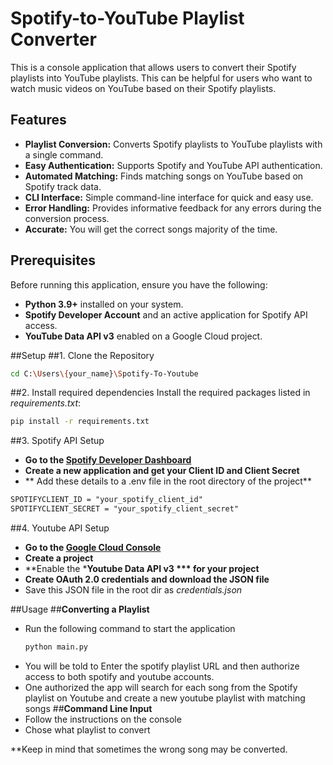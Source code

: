# Spotify-to-YouTube Playlist Converter

This is a console application that allows users to convert their Spotify playlists into YouTube playlists. This can be helpful for users who want to watch music videos on YouTube based on their Spotify playlists.

## Features

- **Playlist Conversion:** Converts Spotify playlists to YouTube playlists with a single command.
- **Easy Authentication:** Supports Spotify and YouTube API authentication.
- **Automated Matching:** Finds matching songs on YouTube based on Spotify track data.
- **CLI Interface:** Simple command-line interface for quick and easy use.
- **Error Handling:** Provides informative feedback for any errors during the conversion process.
- **Accurate:** You will get the correct songs majority of the time.

## Prerequisites

Before running this application, ensure you have the following:

- **Python 3.9+** installed on your system.
- **Spotify Developer Account** and an active application for Spotify API access.
- **YouTube Data API v3** enabled on a Google Cloud project.

##Setup
##1. Clone the Repository
```bash
cd C:\Users\{your_name}\Spotify-To-Youtube
```
##2. Install required dependencies
Install the required packages listed in *requirements.txt*:
```bash
pip install -r requirements.txt
```
##3. Spotify API Setup
- **Go to the [Spotify Developer Dashboard](https://developer.spotify.com/dashboard)**
- **Create a new application and get your Client ID and Client Secret**
- ** Add these details to a .env file in the root directory of the project**
```txt
SPOTIFYCLIENT_ID = "your_spotify_client_id"
SPOTIFYCLIENT_SECRET = "your_spotify_client_secret"
```
##4. Youtube API Setup
- **Go to the [Google Cloud Console](https://console.cloud.google.com/)**
- **Create a project**
- **Enable the ***Youtube Data API v3 *** for your project**
- **Create OAuth 2.0 credentials and download the JSON file**
- Save this JSON file in the root dir as *credentials.json*

##Usage
##**Converting a Playlist**
- Run the following command to start the application
  ```bash
  python main.py
  ```
- You will be told to Enter the spotify playlist URL and then authorize access to both spotify and youtube accounts.
- One authorized the app will search for each song from the Spotify playlist on Youtube and create a new youtube playlist with matching songs
##**Command Line Input**
- Follow the instructions on the console
- Chose what playlist to convert


**Keep in mind that sometimes the wrong song may be converted.